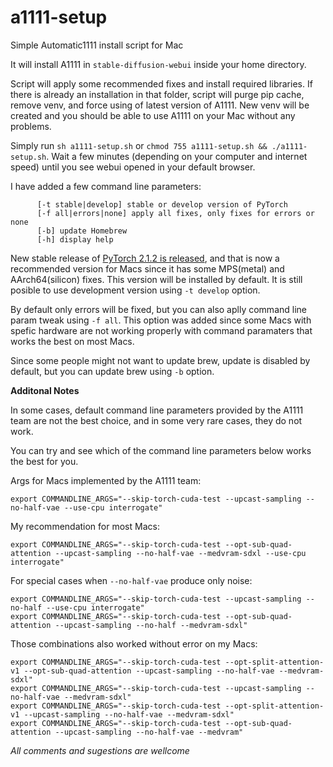 # a1111-setup
Simple Automatic1111 install script for Mac

It will install A1111 in `stable-diffusion-webui` inside your home directory.

Script will apply some recommended fixes and install required libraries. If there is already an installation in that folder, script will purge pip cache, remove venv, and force using of latest version of A1111. New venv will be created and you should be able to use A1111 on your Mac without any problems.

Simply run `sh a1111-setup.sh` or `chmod 755 a1111-setup.sh && ./a1111-setup.sh`. Wait a few minutes (depending on your computer and internet speed) until you see webui opened in your default browser.

I have added a few command line parameters:

```
      [-t stable|develop] stable or develop version of PyTorch
      [-f all|errors|none] apply all fixes, only fixes for errors or none
      [-b] update Homebrew
      [-h] display help
```

New stable release of [PyTorch 2.1.2 is released](https://github.com/pytorch/pytorch/releases/tag/v2.1.2), and that is now a recommended version for Macs since it has some MPS(metal) and AArch64(silicon) fixes. This version will be installed by default. It is still posible to use development version using `-t develop` option.

By default only errors will be fixed, but you can also aplly command line param tweak using `-f all`. This option was added since some Macs with spefic hardware are not working properly with command paramaters that works the best on most Macs.

Since some people might not want to update brew, update is disabled by default, but you can update brew using `-b` option.

**Additonal Notes**

In some cases, default command line parameters provided by the A1111 team are not the best choice, and in some very rare cases, they do not work.

You can try and see which of the command line parameters below works the best for you.

Args for Macs implemented by the A1111 team:
```
export COMMANDLINE_ARGS="--skip-torch-cuda-test --upcast-sampling --no-half-vae --use-cpu interrogate"
```

My recommendation for most Macs:
```
export COMMANDLINE_ARGS="--skip-torch-cuda-test --opt-sub-quad-attention --upcast-sampling --no-half-vae --medvram-sdxl --use-cpu interrogate"
```

For special cases when `--no-half-vae` produce only noise:
```
export COMMANDLINE_ARGS="--skip-torch-cuda-test --upcast-sampling --no-half --use-cpu interrogate"
export COMMANDLINE_ARGS="--skip-torch-cuda-test --opt-sub-quad-attention --upcast-sampling --no-half --medvram-sdxl"
```

Those combinations also worked without error on my Macs:
```
export COMMANDLINE_ARGS="--skip-torch-cuda-test --opt-split-attention-v1 --opt-sub-quad-attention --upcast-sampling --no-half-vae --medvram-sdxl"
export COMMANDLINE_ARGS="--skip-torch-cuda-test --upcast-sampling --no-half-vae --medvram-sdxl"
export COMMANDLINE_ARGS="--skip-torch-cuda-test --opt-split-attention-v1 --upcast-sampling --no-half-vae --medvram-sdxl"
export COMMANDLINE_ARGS="--skip-torch-cuda-test --opt-sub-quad-attention --upcast-sampling --no-half-vae --medvram"
```

*All comments and sugestions are wellcome*
